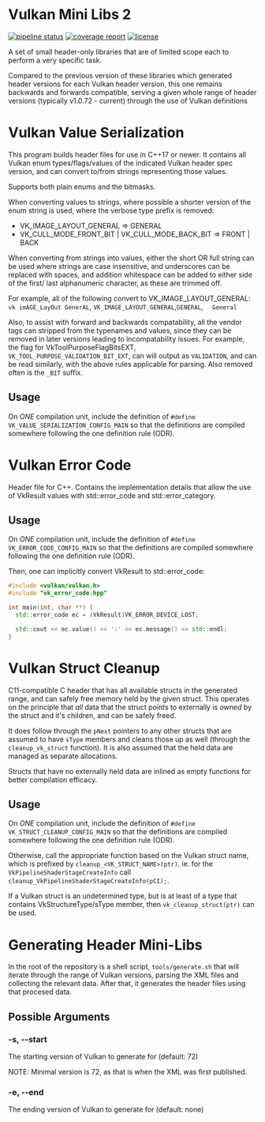 # Vulkan Mini Libs 2
[![pipeline status](https://git.stabletec.com/utilities/vulkan-mini-libs-2/badges/main/pipeline.svg)](https://git.stabletec.com/utilities/vulkan-mini-libs-2/commits/main)
[![coverage report](https://git.stabletec.com/utilities/vulkan-mini-libs-2/badges/main/coverage.svg)](https://git.stabletec.com/utilities/vulkan-mini-libs-2/commits/main)
[![license](https://img.shields.io/badge/license-Apache%202.0-blue.svg)](https://git.stabletec.com/utilities/vulkan-mini-libs-2/blob/main/LICENSE)

A set of small header-only libraries that are of limited scope each to perform a very specific task.

Compared to the previous version of these libraries which generated header versions for each Vulkan header version, this one remains backwards and forwards compatible, serving a given whole range of header versions (typically v1.0.72 - current) through the use of Vulkan definitions

# Vulkan Value Serialization

This program builds header files for use in C++17 or newer. It
contains all Vulkan enum types/flags/values of the indicated Vulkan header spec
version, and can convert to/from strings representing those values. 

Supports both plain enums and the bitmasks.

When converting values to strings, where possible a shorter version of the
enum string is used, where the verbose type prefix is removed:
- VK_IMAGE_LAYOUT_GENERAL => GENERAL
- VK_CULL_MODE_FRONT_BIT | VK_CULL_MODE_BACK_BIT => FRONT | BACK

When converting from strings into values, either the short OR full string can
be used where strings are case insensitive, and underscores can be replaced
with spaces, and addition whitespace can be added to either side of the first/
last alphanumeric character, as these are trimmed off.

For example, all of the following convert to VK_IMAGE_LAYOUT_GENERAL:
`vk imAGE_LayOut GenerAL`, `VK_IMAGE_LAYOUT_GENERAL`,`GENERAL`, `   General `

Also, to assist with forward and backwards compatability, all the vendor tags can 
stripped from the typenames and values, since they can be removed in later versions 
leading to incompatability issues. For example, the flag for VkToolPurposeFlagBitsEXT, 
`VK_TOOL_PURPOSE_VALIDATION_BIT_EXT`, can will output as `VALIDATION`, and can 
be read similarly, with the above rules applicable for parsing. Also removed often is
the `_BIT` suffix.

## Usage

On *ONE* compilation unit, include the definition of `#define VK_VALUE_SERIALIZATION_CONFIG_MAIN` so that the definitions are compiled somewhere following the one definition rule (ODR).

# Vulkan Error Code

Header file for C++. Contains the implementation details that allow the use of VkResult values with std::error_code and std::error_category.

## Usage

On *ONE* compilation unit, include the definition of `#define VK_ERROR_CODE_CONFIG_MAIN` so that the definitions are compiled somewhere following the one definition rule (ODR).

Then, one can implicitly convert VkResult to std::error_code:
```cpp
#include <vulkan/vulkan.h>
#include "vk_error_code.hpp"

int main(int, char **) {
  std::error_code ec = (VkResult)VK_ERROR_DEVICE_LOST;

  std::cout << ec.value() << ':' << ec.message() << std::endl;
}
```

# Vulkan Struct Cleanup

C11-compatible C header that has all available structs in the generated range, and can safely free memory held by the given struct. This operates on the principle that *all* data that the struct points to externally is *owned* by the struct and it's children, and can be safely freed.

It does follow through the `pNext` pointers to any other structs that are assumed to have `sType` members and cleans those up as well (through the `cleanup_vk_struct` function). It is also assumed that the held data are managed as separate allocations.

Structs that have no externally held data are inlined as empty functions for better compilation efficacy.

## Usage

On *ONE* compilation unit, include the definition of `#define VK_STRUCT_CLEANUP_CONFIG_MAIN` so that the definitions are compiled somewhere following the one definition rule (ODR).

Otherwise, call the appropriate function based on the Vulkan struct name, which is prefixed by `cleanup_<VK_STRUCT_NAME>(ptr)`. ie. for the `VkPipelineShaderStageCreateInfo` call `cleanup_VkPipelineShaderStageCreateInfo(pCI);`.

If a Vulkan struct is an undetermined type, but is at least of a type that contains VkStructureType/sType member, then `vk_cleanup_struct(ptr)` can be used.

# Generating Header Mini-Libs

In the root of the repository is a shell script, `tools/generate.sh` that will iterate through the range of Vulkan versions, parsing the XML files and collecting the relevant data. After that, it generates the header files using that procesed data.

## Possible Arguments

### -s, --start <INT>
The starting version of Vulkan to generate for (default: 72)

NOTE: Minimal version is 72, as that is when the XML was first published.

### -e, --end <INT>
The ending version of Vulkan to generate for (default: none)

